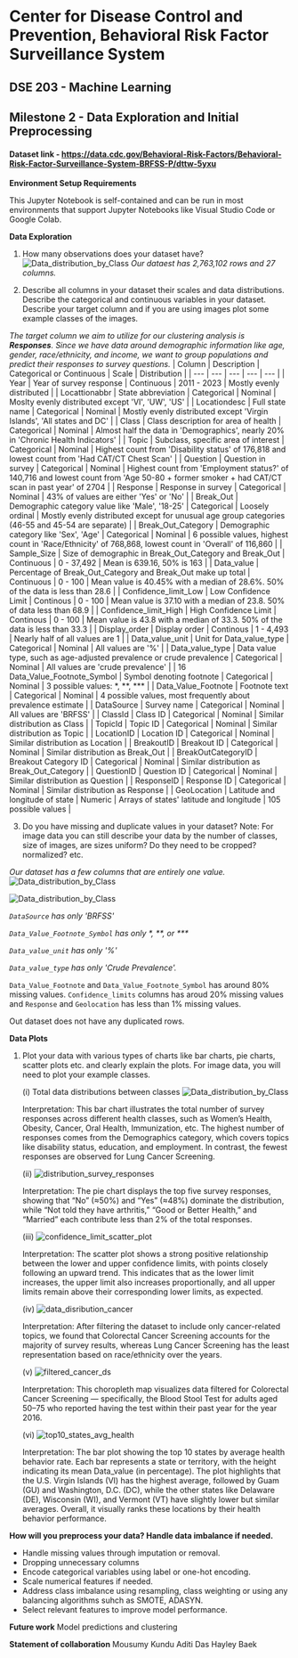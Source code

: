 # Center for Disease Control and Prevention, Behavioral Risk Factor Surveillance System
## DSE 203 - Machine Learning
## Milestone 2 - Data Exploration and Initial Preprocessing
#### Dataset link - https://data.cdc.gov/Behavioral-Risk-Factors/Behavioral-Risk-Factor-Surveillance-System-BRFSS-P/dttw-5yxu

**Environment Setup Requirements**

This Jupyter Notebook is self-contained and can be run in most environments that support Jupyter Notebooks like Visual Studio Code or Google Colab.

**Data Exploration**
1. How many observations does your dataset have?
![Data_distribution_by_Class](visualizations/data_shape.png)
*Our dataest has 2,763,102 rows and 27 columns.*

2. Describe all columns in your dataset their scales and data distributions. Describe the categorical and continuous variables in your dataset. Describe your target column and if you are using images plot some example classes of the images.

*The target column we aim to utilize for our clustering analysis is **Responses**. Since we have data around demographic information like age, gender, race/ethnicity, and income, we want to group populations and predict their responses to survey questions.*
| Column | Description | Categorical or Continuous | Scale | Distribution |
| --- | --- | --- | --- | --- |
| Year | Year of survey response | Continuous  | 2011 - 2023 | Mostly evenly distributed |
| Locattionabbr | State abbreviation | Categorical | Nominal | Moslty evenly distributed except 'VI', 'UW', 'US' |
| Locationdesc | Full state name | Categorical | Nominal | Mostly evenly distributed except 'Virgin Islands', 'All states and DC' |
| Class | Class description for area of health | Categorical | Nominal | Almost half the data in 'Demographics', nearly 20% in 'Chronic Health Indicators' |
| Topic | Subclass, specific area of interest | Categorical | Nominal | Highest count from 'Disability status' of 176,818 and lowest count from 'Had CAT/CT Chest Scan' |
| Question | Question in survey | Categorical | Nominal | Highest count from 'Employment status?' of 140,716 and lowest count from 'Age 50-80 + former smoker + had CAT/CT scan in past year' of 2704 |
| Response | Response in survey | Categorical | Nominal | 43% of values are either 'Yes' or 'No' |
| Break_Out | Demographic category value like 'Male', '18-25' | Categorical | Loosely ordinal | Mostly evenly distributed except for unusual age group categories (46-55 and 45-54 are separate) |
| Break_Out_Category | Demographic category like 'Sex', 'Age' | Categorical | Nominal | 6 possible values, highest count in 'Race/Ethnicity' of 768,868, lowest count in 'Overall' of 116,860 |
| Sample_Size | Size of demographic in Break_Out_Category and Break_Out | Continuous | 0 - 37,492 | Mean is 639.16, 50% is 163 |
| Data_value | Percentage of Break_Out_Category and Break_Out make up total | Continuous | 0 - 100 | Mean value is 40.45% with a median of 28.6%. 50% of the data is less than 28.6 |
| Confidence_limit_Low | Low Confidence Limit | Continous | 0 - 100 | Mean value is 37.10 with a median of 23.8. 50% of data less than 68.9 |
| Confidence_limit_High | High Confidence Limit | Continous | 0 - 100 | Mean value is 43.8 with a median of  33.3. 50% of the data is less than 33.3 |
| Display_order | Display order | Continous | 1 - 4,493 | Nearly half of all values are 1 |
| Data_value_unit | Unit for Data_value_type | Categorical | Nominal | All values are '%' |
| Data_value_type | Data value type, such as age-adjusted prevalence or crude prevalence | Categorical | Nominal | All values are 'crude prevalence' |
| 16  Data_Value_Footnote_Symbol | Symbol denoting footnote | Categorical | Nominal | 3 possible values: *, **, *** |
| Data_Value_Footnote | Footnote text | Categorical | Nominal | 4 possible values, most frequently about prevalence estimate |
| DataSource | Survey name | Categorical | Nominal | All values are 'BRFSS' |
| ClassId | Class ID | Categorical | Nominal | Similar distribution as Class |
| TopicId | Topic ID | Categorical | Nominal | Similar distribution as Topic |
| LocationID | Location ID | Categorical | Nominal | Similar distribution as Location |
| BreakoutID | Breakout ID | Categorical | Nominal | Similar distribution as Break_Out |
| BreakOutCategoryID | Breakout Category ID | Categorical | Nominal | Similar distribution as Break_Out_Category |
| QuestionID | Question ID | Categorical | Nominal | Similar distribution as Question |
| ResponseID | Response ID | Categorical | Nominal | Similar distribution as Response |
| GeoLocation | Latitude and longitude of state | Numeric | Arrays of states' latitude and longitude | 105 possible values |

3. Do you have missing and duplicate values in your dataset? Note: For image data you can still describe your data by the number of classes, size of images, are sizes uniform? Do they need to be cropped? normalized? etc.

*Our dataset has a few columns that are entirely one value.*
![Data_distribution_by_Class](visualizations/Missing_value_code.png)

![Data_distribution_by_Class](visualizations/Missing_value_report.png)

*`DataSource` has only 'BRFSS'*

*`Data_Value_Footnote_Symbol` has only \*, \*\*, or \*\*\**

*`Data_value_unit` has only '%'*

*`Data_value_type` has only 'Crude Prevalence'.*

`Data_Value_Footnote` and `Data_Value_Footnote_Symbol` has around 80% missing values. `Confidence_limits` columns has aroud 20% missing values and `Response` and   `Geolocation` has less than 1% missing values.

Out dataset does not have any duplicated rows.

**Data Plots**

1. Plot your data with various types of charts like bar charts, pie charts, scatter plots etc. and clearly explain the plots. For image data, you will need to plot your example classes.
   
   (i) Total data distributions between classes
    ![Data_distribution_by_Class](visualizations/Data_distribution_by_Class.jpg)
   
   Interpretation: This bar chart illustrates the total number of survey responses across different health classes, such as Women’s Health, Obesity, Cancer, Oral Health, Immunization, etc. The highest number of responses comes from the Demographics category, which covers topics like disability status, education, and employment. In contrast, the fewest responses are observed for Lung Cancer Screening.

   (ii) ![distribution_survey_responses](visualizations/distribution_survey_responses.jpg)

   Interpretation: The pie chart displays the top five survey responses, showing that “No” (≈50%) and “Yes” (≈48%) dominate the distribution, while “Not told they have arthritis,” “Good or Better Health,” and “Married” each contribute less than 2% of the total responses.

   (iii) ![confidence_limit_scatter_plot](visualizations/confidence_limit_scatter_plot.jpg)

   Interpretation: The scatter plot shows a strong positive relationship between the lower and upper confidence limits, with points closely following an upward trend. This indicates that as the lower limit increases, the upper limit also increases proportionally, and all upper limits remain above their corresponding lower limits, as expected.

   (iv) ![data_disribution_cancer](visualizations/data_disribution_cancer.jpg)
   
   Interpretation: After filtering the dataset to include only cancer-related topics, we found that Colorectal Cancer Screening accounts for the majority of survey results, whereas Lung Cancer Screening has the least representation based on race/ethnicity over the years.

   (v) ![filtered_cancer_ds](visualizations/filtered_cancer_ds.jpg)
   
   Interpretation: This choropleth map visualizes data filtered for Colorectal Cancer Screening — specifically, the Blood Stool Test for adults aged 50–75 who reported having the test within their past year for the year 2016.

   (vi) ![top10_states_avg_health](visualizations/top10_states_avg_health.jpg)

   Interpretation: The bar plot showing the top 10 states by average health behavior rate. Each bar represents a state or territory, with the height indicating its mean Data_value (in percentage). The plot highlights that the U.S. Virgin Islands (VI) has the highest average, followed by Guam (GU) and Washington, D.C. (DC), while the other states like Delaware (DE), Wisconsin (WI), and Vermont (VT) have slightly lower but similar averages. Overall, it visually ranks these locations by their health behavior performance.




**How will you preprocess your data? Handle data imbalance if needed.**
- Handle missing values through imputation or removal.
- Dropping unnecessary columns
- Encode categorical variables using label or one-hot encoding.
- Scale numerical features if needed.
- Address class imbalance using resampling, class weighting or using any balancing algorithms suhch as SMOTE, ADASYN.
- Select relevant features to improve model performance.
  
**Future work**
Model predictions and clustering

**Statement of collaboration**
Mousumy Kundu
Aditi Das
Hayley Baek




